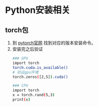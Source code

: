 # Python安装相关

## torch包

1. 到 [pytorch官网](https://pytorch.org/get-started/locally/#windows-prerequisites) 找到对应的版本安装命令。
1. 安装完之后验证
    ```bash
    ### GPU
    import torch
    torch.cuda.is_available()
    # 验证gpu环境
    torch.zeros([2,5]).cuda()

    ### CPU
    import torch
    x = torch.rand(5,3)
    print(x)
    ```